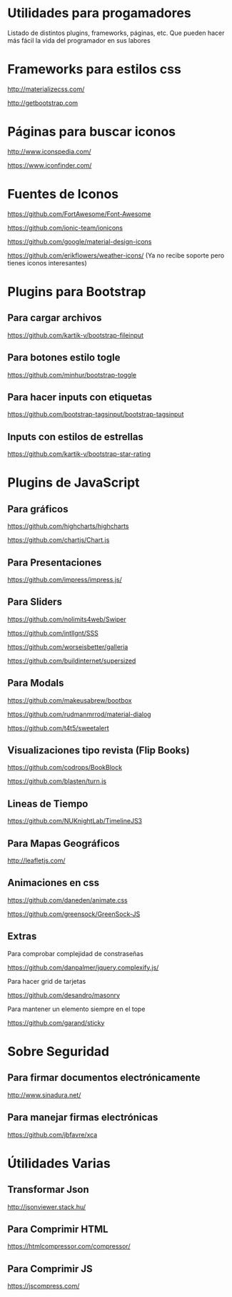 # Utilidades para progamadores

Listado de distintos plugins, frameworks, páginas, etc. Que pueden hacer más fácil la vida del programador en sus labores

# Frameworks para estilos css

http://materializecss.com/

http://getbootstrap.com

# Páginas para buscar iconos

http://www.iconspedia.com/

https://www.iconfinder.com/

# Fuentes de Iconos

https://github.com/FortAwesome/Font-Awesome

https://github.com/ionic-team/ionicons

https://github.com/google/material-design-icons

https://github.com/erikflowers/weather-icons/ (Ya no recibe soporte pero tienes iconos interesantes)

# Plugins para Bootstrap

## Para cargar archivos

https://github.com/kartik-v/bootstrap-fileinput

## Para botones estilo togle

https://github.com/minhur/bootstrap-toggle

## Para hacer inputs con etiquetas

https://github.com/bootstrap-tagsinput/bootstrap-tagsinput

## Inputs con estilos de estrellas

https://github.com/kartik-v/bootstrap-star-rating

# Plugins de JavaScript

## Para gráficos

https://github.com/highcharts/highcharts

https://github.com/chartjs/Chart.js

## Para Presentaciones

https://github.com/impress/impress.js/

## Para Sliders

https://github.com/nolimits4web/Swiper

https://github.com/intllgnt/SSS

https://github.com/worseisbetter/galleria

https://github.com/buildinternet/supersized

## Para Modals

https://github.com/makeusabrew/bootbox

https://github.com/rudmanmrrod/material-dialog

https://github.com/t4t5/sweetalert

## Visualizaciones tipo revista (Flip Books)

https://github.com/codrops/BookBlock

https://github.com/blasten/turn.js

## Lineas de Tiempo

https://github.com/NUKnightLab/TimelineJS3

## Para Mapas Geográficos

http://leafletjs.com/

## Animaciones en css

https://github.com/daneden/animate.css

https://github.com/greensock/GreenSock-JS

## Extras

Para comprobar complejidad de constraseñas

https://github.com/danpalmer/jquery.complexify.js/

Para hacer grid de tarjetas

https://github.com/desandro/masonry

Para mantener un elemento siempre en el tope

https://github.com/garand/sticky

# Sobre Seguridad

## Para firmar documentos electrónicamente

http://www.sinadura.net/

## Para manejar firmas electrónicas

https://github.com/jbfavre/xca

# Útilidades Varias

## Transformar Json

http://jsonviewer.stack.hu/

## Para Comprimir HTML

https://htmlcompressor.com/compressor/

## Para Comprimir JS

https://jscompress.com/
